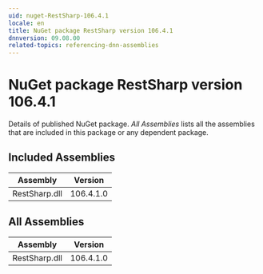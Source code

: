 ```yaml
---
uid: nuget-RestSharp-106.4.1
locale: en
title: NuGet package RestSharp version 106.4.1
dnnversion: 09.08.00
related-topics: referencing-dnn-assemblies
---
```


# NuGet package RestSharp version 106.4.1
Details of published NuGet package.
*All Assemblies* lists all the assemblies that are included in this package or any dependent package.

## Included Assemblies

|Assembly|Version|
|---|---|
|RestSharp.dll|106.4.1.0|

## All Assemblies

|Assembly|Version|
|---|---|
|RestSharp.dll|106.4.1.0|

